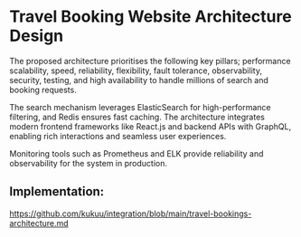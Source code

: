 # Travel Booking Website Architecture Design

The proposed architecture prioritises the  following key  pillars; performance scalability, speed,  reliability, flexibility, fault tolerance, observability, security, testing, and high availability to handle millions of search and booking requests. 

The search mechanism leverages ElasticSearch for high-performance filtering, and Redis ensures fast caching. The architecture integrates modern frontend frameworks like React.js and backend APIs with GraphQL, enabling rich interactions and seamless user experiences. 

Monitoring tools such as Prometheus and ELK provide reliability and observability for the system in production.

## lmplementation:

https://github.com/kukuu/integration/blob/main/travel-bookings-architecture.md
